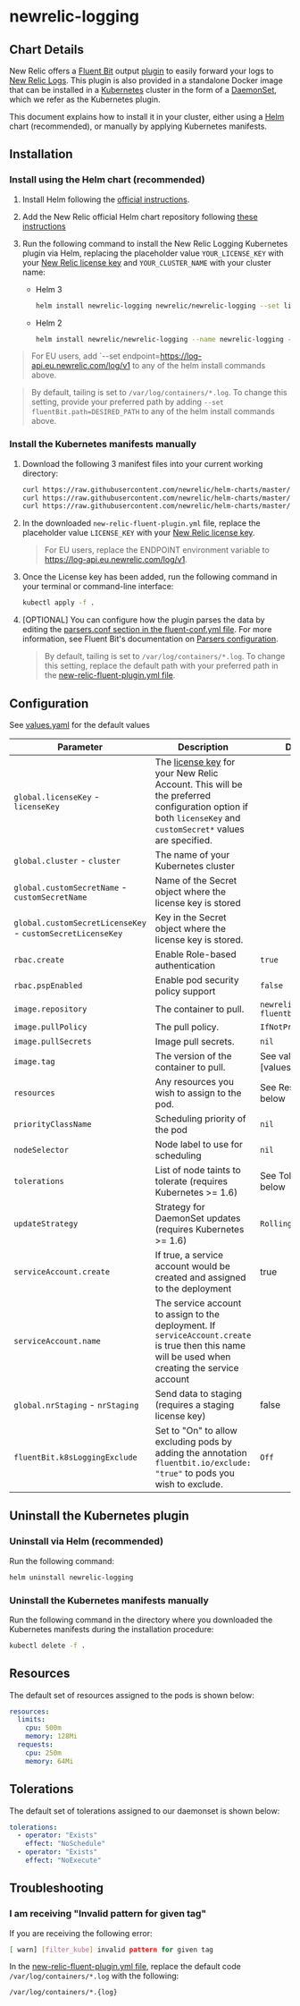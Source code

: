 # newrelic-logging

## Chart Details

New Relic offers a [Fluent Bit](https://fluentbit.io/) output [plugin](https://github.com/newrelic/newrelic-fluent-bit-output) to easily forward your logs to [New Relic Logs](https://docs.newrelic.com/docs/logs/new-relic-logs/get-started/introduction-new-relic-logs). This plugin is also provided in a standalone Docker image that can be installed in a [Kubernetes](https://kubernetes.io/) cluster in the form of a [DaemonSet](https://kubernetes.io/docs/concepts/workloads/controllers/daemonset/), which we refer as the Kubernetes plugin.

This document explains how to install it in your cluster, either using a [Helm](https://helm.sh/) chart (recommended), or manually by applying Kubernetes manifests.

## Installation

### Install using the Helm chart (recommended)

 1. Install Helm following the [official instructions](https://helm.sh/docs/intro/install/).

 2. Add the New Relic official Helm chart repository following [these instructions](../../README.md#installing-charts)

 3. Run the following command to install the New Relic Logging Kubernetes plugin via Helm, replacing the placeholder value `YOUR_LICENSE_KEY` with your [New Relic license key](https://docs.newrelic.com/docs/accounts/install-new-relic/account-setup/license-key) and `YOUR_CLUSTER_NAME` with your cluster name:
    * Helm 3
        ```sh
        helm install newrelic-logging newrelic/newrelic-logging --set licenseKey=YOUR_LICENSE_KEY --set cluster=YOUR_CLUSTER_NAME
        ```
    * Helm 2
        ```sh
        helm install newrelic/newrelic-logging --name newrelic-logging --set licenseKey=YOUR_LICENSE_KEY --set cluster=YOUR_CLUSTER_NAME
        ```

> For EU users, add `--set endpoint=https://log-api.eu.newrelic.com/log/v1 to any of the helm install commands above.

> By default, tailing is set to `/var/log/containers/*.log`. To change this setting, provide your preferred path by adding `--set fluentBit.path=DESIRED_PATH` to any of the helm install commands above.

### Install the Kubernetes manifests manually

 1. Download the following 3 manifest files into your current working directory:
     ```sh
    curl https://raw.githubusercontent.com/newrelic/helm-charts/master/charts/newrelic-logging/k8s/fluent-conf.yml > fluent-conf.yml
    curl https://raw.githubusercontent.com/newrelic/helm-charts/master/charts/newrelic-logging/k8s/new-relic-fluent-plugin.yml > new-relic-fluent-plugin.yml
    curl https://raw.githubusercontent.com/newrelic/helm-charts/master/charts/newrelic-logging/k8s/rbac.yml > rbac.yml
     ```

 2. In the downloaded `new-relic-fluent-plugin.yml` file, replace the placeholder value `LICENSE_KEY` with your [New Relic license key](https://docs.newrelic.com/docs/accounts/install-new-relic/account-setup/license-key).
    > For EU users, replace the ENDPOINT environment variable to https://log-api.eu.newrelic.com/log/v1.

 3. Once the License key has been added, run the following command in your terminal or command-line interface:
     ```sh
    kubectl apply -f .
     ```

 4. [OPTIONAL] You can configure how the plugin parses the data by editing the [parsers.conf section in the fluent-conf.yml file](./k8s/fluent-conf.yml#L55-L70). For more information, see Fluent Bit's documentation on [Parsers configuration](https://docs.fluentbit.io/manual/pipeline/parsers).
    > By default, tailing is set to `/var/log/containers/*.log`. To change this setting, replace the default path with your preferred path in the [new-relic-fluent-plugin.yml file](./k8s/new-relic-fluent-plugin.yml#L40).

## Configuration

See [values.yaml](values.yaml) for the default values

| Parameter                                                  | Description                                                                                                                                                                                                                                       | Default                              |
| ---------------------------------------------------------- | ------------------------------------------------------------------------------------------------------------------------------------------------------------------------------------------------------------------------------------------------- | ------------------------------------ |
| `global.licenseKey` - `licenseKey`                         | The [license key](https://docs.newrelic.com/docs/accounts/install-new-relic/account-setup/license-key) for your New Relic Account. This will be the preferred configuration option if both `licenseKey` and `customSecret*` values are specified. |                                      |
| `global.cluster` - `cluster`                         | The name of your Kubernetes cluster |                                      |
| `global.customSecretName` - `customSecretName`             | Name of the Secret object where the license key is stored                                                                                                                                                                                         |                                      |
| `global.customSecretLicenseKey` - `customSecretLicenseKey` | Key in the Secret object where the license key is stored.                                                                                                                                                                                         |                                      |
| `rbac.create`                                              | Enable Role-based authentication                                                                                                                                                                                                                  | `true`                               |
| `rbac.pspEnabled`                                          | Enable pod security policy support                                                                                                                                                                                                                | `false`                              |
| `image.repository`                                         | The container to pull.                                                                                                                                                                                                                            | `newrelic/newrelic-fluentbit-output` |
| `image.pullPolicy`                                         | The pull policy.                                                                                                                                                                                                                                  | `IfNotPresent`                       |
| `image.pullSecrets`                                        | Image pull secrets.                                                                                                                                                                                                                               | `nil`                                |
| `image.tag`                                                | The version of the container to pull.                                                                                                                                                                                                             | See value in [values.yaml]`          |
| `resources`                                                | Any resources you wish to assign to the pod.                                                                                                                                                                                                      | See Resources below                  |
| `priorityClassName`                                        | Scheduling priority of the pod                                                                                                                                                                                                                    | `nil`                                |
| `nodeSelector`                                             | Node label to use for scheduling                                                                                                                                                                                                                  | `nil`                                |
| `tolerations`                                              | List of node taints to tolerate (requires Kubernetes >= 1.6)                                                                                                                                                                                      | See Tolerations below                |
| `updateStrategy`                                           | Strategy for DaemonSet updates (requires Kubernetes >= 1.6)                                                                                                                                                                                       | `RollingUpdate`                      |
| `serviceAccount.create`                                    | If true, a service account would be created and assigned to the deployment                                                                                                                                                                        | true                                 |
| `serviceAccount.name`                                      | The service account to assign to the deployment. If `serviceAccount.create` is true then this name will be used when creating the service account                                                                                                 |                                      |
| `global.nrStaging` - `nrStaging`                           | Send data to staging (requires a staging license key)                                                                                                                                                                                             | false                                |
| `fluentBit.k8sLoggingExclude`                  | Set to "On" to allow excluding pods by adding the annotation `fluentbit.io/exclude: "true"` to pods you wish to exclude.                                                                                                                          | `Off`                                |


## Uninstall the Kubernetes plugin

### Uninstall via Helm (recommended)
Run the following command:
```sh
helm uninstall newrelic-logging
```

### Uninstall the Kubernetes manifests manually
Run the following command in the directory where you downloaded the Kubernetes manifests during the installation procedure:
```sh
kubectl delete -f .
```

## Resources

The default set of resources assigned to the pods is shown below:

```yaml
resources:
  limits:
    cpu: 500m
    memory: 128Mi
  requests:
    cpu: 250m
    memory: 64Mi
```

## Tolerations

The default set of tolerations assigned to our daemonset is shown below:

```yaml
tolerations:
  - operator: "Exists"
    effect: "NoSchedule"
  - operator: "Exists"
    effect: "NoExecute"
```

## Troubleshooting

### I am receiving "Invalid pattern for given tag"
If you are receiving the following error:
```sh
[ warn] [filter_kube] invalid pattern for given tag
```
In the [new-relic-fluent-plugin.yml file](./k8s/new-relic-fluent-plugin.yml#L40), replace the default code `/var/log/containers/*.log` with the following:
```sh
/var/log/containers/*.{log}
```
